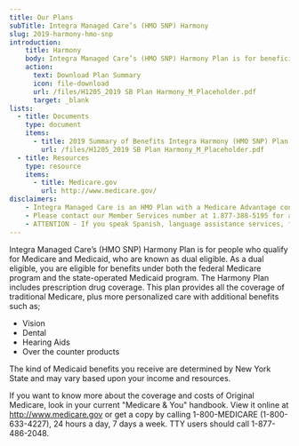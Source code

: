 ```yaml
---
title: Our Plans
subTitle: Integra Managed Care’s (HMO SNP) Harmony
slug: 2019-harmony-hmo-snp
introduction:
    title: Harmony
    body: Integra Managed Care’s (HMO SNP) Harmony Plan is for beneficiaries who qualify for Medicare and Medicaid, better known as dual eligible.
    action:
      text: Download Plan Summary
      icon: file-download
      url: /files/H1205_2019 SB Plan Harmony_M_Placeholder.pdf
      target: _blank
lists:
  - title: Documents
    type: document
    items: 
      - title: 2019 Summary of Benefits Integra Harmony (HMO SNP) Plan
        url: /files/H1205_2019 SB Plan Harmony_M_Placeholder.pdf
  - title: Resources
    type: resource
    items: 
      - title: Medicare.gov
        url: http://www.medicare.gov/
disclaimers:
    - Integra Managed Care is an HMO Plan with a Medicare Advantage contract and a contract with the New York State Medicaid program. Enrollment in Integra Managed Care depends on contract renewal. This information is not a complete description of benefits. Limitations, copayments, and restrictions may apply. Benefits, premiums and/or co-payments/co-insurance may change on January 1 of each year. You must continue to pay your Medicare Part B premium. Certain plans are available to anyone who has both Medicaid from New York State and Medicare. Integra Managed Care complies with applicable Federal civil rights laws and does not discriminate on the basis of race, color, national origin, age, disability, or sex.
    - Please contact our Member Services number at 1.877-388-5195 for additional information (TTY users should call 711). Hours are Sunday through Saturday 8am to 8pm. NOTE - Between April 1 and September 30 Member Services hours for Saturday and Sunday will be operated by alternate technology.
    - ATTENTION - If you speak Spanish, language assistance services, free of charge, are available to you. Call 1-877-388-5195 (TTY 711). ATENCIÓN - si habla español, tiene a su disposición servicios gratuitos de asistencia lingüística. Llame al 1- 877-388-5195 (TTY 711). Assistance services for other languages are also available free of charge at the number above. All plan materials and information are available upon request in a different language or alternate formats such as braille, large print and audio.
---
```

Integra Managed Care’s (HMO SNP) Harmony Plan is for people who qualify for Medicare and Medicaid, who are known as dual eligible. As a dual eligible, you are eligible for benefits under both the federal Medicare program and the state-operated Medicaid program. The Harmony Plan includes prescription drug coverage. This plan provides all the coverage of traditional Medicare, plus more personalized care with additional benefits such as;

* Vision
* Dental
* Hearing Aids 
* Over the counter products

The kind of Medicaid benefits you receive are determined by New York State and may vary based upon your income and resources.

If you want to know more about the coverage and costs of Original Medicare, look in your current "Medicare & You" handbook. View it online at http://www.medicare.gov or get a copy by calling 1-800-MEDICARE (1-800-633-4227), 24 hours a day, 7 days a week. TTY users should call 1-877-486-2048. 